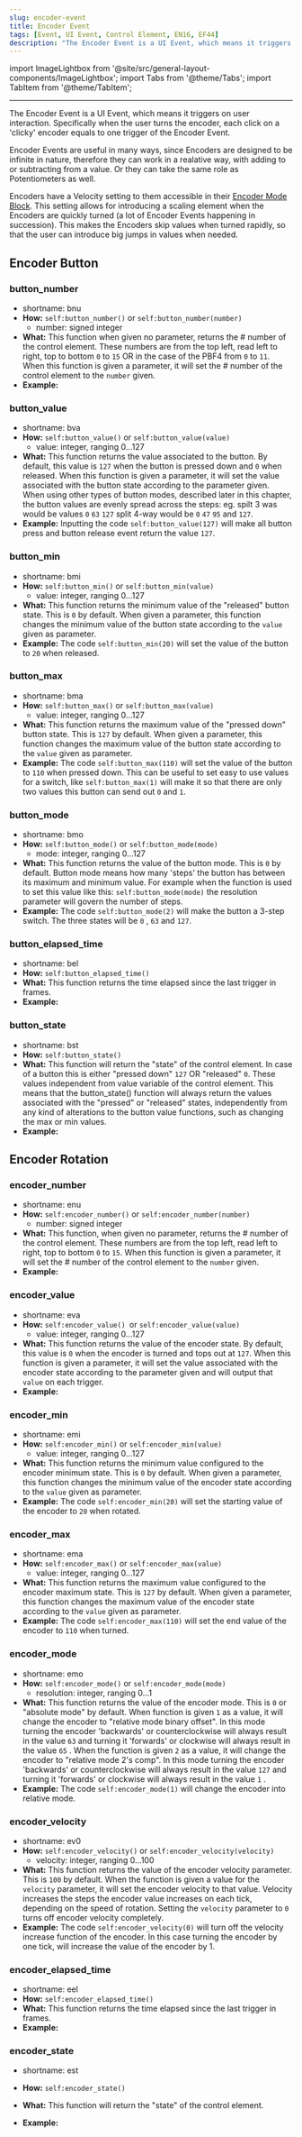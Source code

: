 ```yaml
---
slug: encoder-event
title: Encoder Event
tags: [Event, UI Event, Control Element, EN16, EF44]
description: "The Encoder Event is a UI Event, which means it triggers on user interaction. Specifically when the user turns the encoder, each click on a clicky encoder equals to one trigger of the Encoder Event."
---
```


import ImageLightbox from '@site/src/general-layout-components/ImageLightbox';
import Tabs from '@theme/Tabs';
import TabItem from '@theme/TabItem';

---

<Tabs>
  <TabItem value="About Encoder Event" label="About Encoder Event" default>

The Encoder Event is a UI Event, which means it triggers on user interaction. Specifically when the user turns the encoder, each click on a 'clicky' encoder equals to one trigger of the Encoder Event.

Encoder Events are useful in many ways, since Encoders are designed to be infinite in nature, therefore they can work in a realative way, with adding to or subtracting from a value. Or they can take the same role as Potentiometers as well.

Encoders have a Velocity setting to them accessible in their [Encoder Mode Block](/docs/wiki/actions/element-settings/encoder-mode.md). This setting allows for introducing a scaling element when the Encoders are quickly turned (a lot of Encoder Events happening in succession). This makes the Encoders skip values when turned rapidly, so that the user can introduce big jumps in values when needed.

  </TabItem>
  <TabItem value="Reference Manual Entry" label="Reference Manual Entry">


## Encoder Button


### button_number
- shortname: bnu
- **How:** `self:button_number()` or `self:button_number(number)`
  - number: signed integer
- **What:** This function when given no parameter, returns the # number of the control element. These numbers are from the top left, read left to right, top to bottom `0` to `15` OR in the case of the PBF4 from `0` to `11`. 
  When this function is given a parameter, it will set the # number of the control element to the `number` given.
- **Example:**


### button_value
- shortname: bva
- **How:** `self:button_value()` or `self:button_value(value)`
  - value: integer, ranging 0...127
- **What:** This function returns the value associated to the button. By default, this value is `127` when the button is pressed down and `0` when released.
  When this function is given a parameter, it will set the value associated with the button state according to the parameter given.
  When using other types of button modes, described later in this chapter, the button values are evenly spread across the steps: eg. spilt 3 was would be values `0` `63` `127` split 4-way would be `0` `47` `95` and `127`.
- **Example:** Inputting the code `self:button_value(127)` will make all button press and  button release event return the value `127`.


### button_min 
- shortname: bmi
- **How:** `self:button_min()` or `self:button_min(value)`
    - value: integer, ranging 0...127
- **What:** This function returns the minimum value of the "released" button state. This is `0` by default.
  When given a parameter, this function changes the minimum value of the button state according to the `value` given as parameter.
- **Example:** The code `self:button_min(20)` will set the value of the button to `20` when released.


### button_max
- shortname: bma
- **How:** `self:button_max()` or `self:button_max(value)`
    - value: integer, ranging 0...127
- **What:** This function returns the maximum value of the "pressed down" button state. This is `127` by default.
  When given a parameter, this function changes the maximum value of the button state according to the `value` given as parameter.
- **Example:** The code `self:button_max(110)` will set the value of the button to `110` when pressed down. This can be useful to set easy to use values for a switch, like `self:button_max(1)` will make it so that there are only two values this button can send out `0` and `1`.


### button_mode
- shortname: bmo
- **How:** `self:button_mode()` or `self:button_mode(mode)`
    - mode: integer, ranging 0...127
- **What:** This function returns the value of the button mode. This is `0` by default. Button mode means how many 'steps' the button has between its maximum and minimum value. For example when the function is used to set this value like this: `self:button_mode(mode)` the resolution parameter will govern the number of steps.
- **Example:** The code `self:button_mode(2)` will make the button a 3-step switch. The three states will be `0` , `63` and `127`.


### button_elapsed_time
- shortname: bel
- **How:** `self:button_elapsed_time()`
- **What:** This function returns the time elapsed since the last trigger in frames.
- **Example:**


### button_state
- shortname: bst
- **How:** `self:button_state()`
- **What:** This function will return the "state" of the control element. In case of a button this is either "pressed down" `127`  OR "released" `0`. These values independent from value variable of the control element. This means that the button_state() function will always return the values associated with the "pressed" or "released" states, independently from any kind of alterations to the button value functions, such as changing the max or min values.
- **Example:**


## Encoder Rotation

### encoder_number
- shortname: enu
- **How:** `self:encoder_number()` or `self:encoder_number(number)`
    - number: signed integer
- **What:** This function, when given no parameter, returns the # number of the control element. These numbers are from the top left, read left to right, top to bottom `0` to `15`. 
  When this function is given a parameter, it will set the # number of the control element to the `number` given.
- **Example:**


### encoder_value
- shortname: eva
- **How:** `self:encoder_value() `or `self:encoder_value(value)`
    - value: integer, ranging 0...127
- **What:**  This function returns the value of the encoder state. By default, this value is `0` when the encoder is turned and tops out at `127`.
  When this function is given a parameter, it will set the value associated with the encoder state according to the parameter given and will output that `value` on each trigger.
- **Example:** 


### encoder_min
- shortname: emi
- **How:** `self:encoder_min()` or `self:encoder_min(value)`
    - value: integer, ranging 0...127
- **What:** This function returns the minimum value configured to the encoder minimum state. This is `0` by default.
  When given a parameter, this function changes the minimum value of the encoder state according to the `value` given as parameter.
- **Example:** The code `self:encoder_min(20)` will set the starting value of the encoder to `20` when rotated.


### encoder_max
- shortname: ema
- **How:** `self:encoder_max()` or `self:encoder_max(value)`
    - value: integer, ranging 0...127
- **What:** This function returns the maximum value configured to the encoder maximum state. This is `127` by default.
  When given a parameter, this function changes the maximum value of the encoder state according to the `value` given as parameter.
- **Example:** The code `self:encoder_max(110)` will set the end value of the encoder to `110` when turned.


### encoder_mode
- shortname: emo
- **How:** `self:encoder_mode()` or `self:encoder_mode(mode)`
    - resolution: integer, ranging 0...1
- **What:** This function returns the value of the encoder mode. This is `0`  or "absolute mode" by default.
  When function is given `1` as a value, it will change the encoder to "relative mode binary offset". In this mode turning the encoder 'backwards' or counterclockwise will always result in the value `63` and turning it 'forwards' or clockwise will always result in the value `65` .
  When the function is given `2` as a value, it will change the encoder to "relative mode 2's comp". In this mode turning the encoder 'backwards' or counterclockwise will always result in the value `127` and turning it 'forwards' or clockwise will always result in the value `1` .
- **Example:** The code `self:encoder_mode(1)` will change the encoder into relative mode. 


### encoder_velocity
- shortname: ev0
- **How:** `self:encoder_velocity()` or `self:encoder_velocity(velocity)`
  - velocity: integer, ranging 0...100
- **What:** This function returns the value of the encoder velocity parameter. This is `100` by default. When the function is given a value for the `velocity` parameter, it will set  the encoder velocity to that value. Velocity increases the steps the encoder value increases on each tick, depending on the speed of rotation. Setting the `velocity` parameter to `0` turns off encoder velocity completely.
- **Example:**  The code `self:encoder_velocity(0)` will turn off the velocity increase function of the encoder. In this case turning the encoder by one tick, will increase the value of the encoder by 1. 


### encoder_elapsed_time
- shortname: eel
- **How:** `self:encoder_elapsed_time()`
- **What:** This function returns the time elapsed since the last trigger in frames.
- **Example:** 
### encoder_state
- shortname: est
- **How:** `self:encoder_state()`
- **What:** This function will return the "state" of the control element.
- **Example:** 


  </TabItem>
</Tabs>



